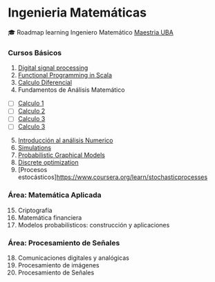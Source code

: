 # Ingenieria Matemáticas
  🎓 Roadmap learning Ingeniero Matemático [Maestria UBA](http://www.fi.uba.ar/es/node/419)

### Cursos Básicos
1. [Digital signal processing](https://www.coursera.org/specializations/digital-signal-processing) 
2. [Functional Programming in Scala](https://www.coursera.org/specializations/scala)
3. [Calculo Diferencial](https://www.coursera.org/learn/calculo-diferencial) 
4. Fundamentos de Análisis Matemático 
  - [ ] [Calculo 1](https://www.coursera.org/learn/calculo-1)
  - [ ] [Calculo 2](https://www.coursera.org/learn/calculo-2)    
  - [ ] [Calculo 3](https://www.coursera.org/learn/calculo-3)
  - [ ] [Calculo 3](https://www.coursera.org/learn/calculo-4)
5. [Introducción al análisis Numerico](https://www.coursera.org/learn/intro-to-numerical-analysis)
6. [Simulations](https://www.coursera.org/learn/computers-waves-simulations)
7. [Probabilistic Graphical Models](https://www.coursera.org/specializations/probabilistic-graphical-models)
8. [Discrete optimization](https://www.coursera.org/learn/discrete-optimization)
9. [Procesos estocásticos]https://www.coursera.org/learn/stochasticprocesses

### Área: Matemática Aplicada
15. Criptografía
16. Matemática financiera
17. Modelos probabilísticos: construcción y aplicaciones
 
### Área: Procesamiento de Señales
18. Comunicaciones digitales y analógicas
19. Procesamiento de imágenes
20. Procesamiento de Señales 

